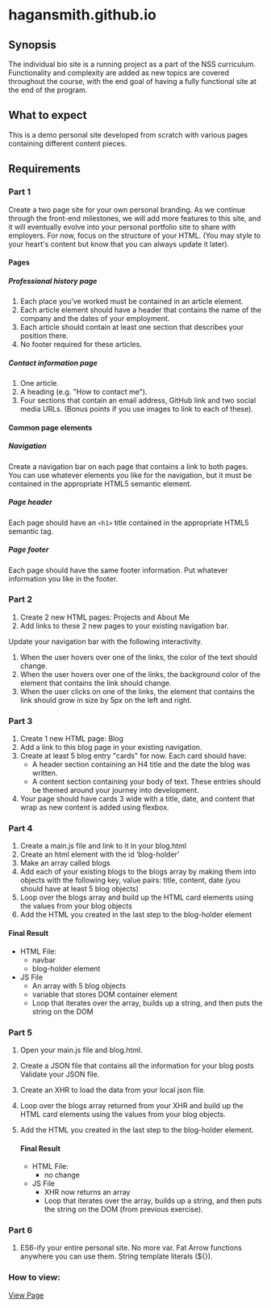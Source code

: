# hagansmith.github.io

## Synopsis
The individual bio site is a running project as a part of the NSS curriculum. Functionality and complexity are added as new topics are covered throughout the course, with the end goal of having a fully functional site at the end of the program.

## What to expect

This is a demo personal site developed from scratch with various pages containing different content pieces.

## Requirements

### Part 1
Create a two page site for your own personal branding. As we continue through the front-end milestones, we will add more features to this site, and it will eventually evolve into your personal portfolio site to share with employers. For now, focus on the structure of your HTML. (You may style to your heart's content but know that you can always update it later).
#### Pages
##### Professional history page
1. Each place you've worked must be contained in an article element.
1. Each article element should have a header that contains the name of the company and the dates of your employment.
1. Each article should contain at least one section that describes your position there.
1. No footer required for these articles.

##### Contact information page
1. One article.
1. A heading (e.g. "How to contact me").
1. Four sections that contain an email address, GitHub link and two social media URLs. (Bonus points if you use images to link to each of these).

#### Common page elements
##### Navigation
Create a navigation bar on each page that contains a link to both pages. You can use whatever elements you like for the navigation, but it must be contained in the appropriate HTML5 semantic element.
##### Page header
Each page should have an `<h1>` title contained in the appropriate HTML5 semantic tag.
##### Page footer
Each page should have the same footer information. Put whatever information you like in the footer.

### Part 2
1. Create 2 new HTML pages: Projects and About Me
1. Add links to these 2 new pages to your existing navigation bar.

Update your navigation bar with the following interactivity.

1. When the user hovers over one of the links, the color of the text should change.
1. When the user hovers over one of the links, the background color of the element that contains the link should change.
1. When the user clicks on one of the links, the element that contains the link should grow in size by 5px on the left and right.

### Part 3
1. Create 1 new HTML page: Blog
1. Add a link to this blog page in your existing navigation.
1. Create at least 5 blog entry "cards" for now. Each card should have:
   * A header section containing an H4 title and the date the blog was written.
   * A content section containing your body of text. These entries should be themed around your journey into development.
1. Your page should have cards 3 wide with a title, date, and content that wrap as new content is added using flexbox.

### Part 4

1. Create a main.js file and link to it in your blog.html
1. Create an html element with the id ‘blog-holder’
1. Make an array called blogs
1. Add each of your existing blogs to the blogs array by making them into objects with the following key, value pairs: title, content, date  (you should have at least 5 blog objects)
1. Loop over the blogs array and build up the HTML card elements using the values from your blog objects
1. Add the HTML you created in the last step to the blog-holder element
#### Final Result
  * HTML File:
	  * navbar
	  * blog-holder element
  * JS File
	  * An array with 5 blog objects
	  * variable that stores DOM container element
	  * Loop that iterates over the array, builds up a string, and then puts the string on the DOM

### Part 5

1. Open your main.js file and blog.html.
1. Create a JSON file that contains all the information for your blog posts Validate your JSON file.
1. Create an XHR to load the data from your local json file.
1. Loop over the blogs array returned from your XHR and build up the HTML card elements using the values from your blog objects.
1. Add the HTML you created in the last step to the blog-holder element.

    #### Final Result
    * HTML File:
    	* no change
    * JS File
    	* XHR now returns an array
    	* Loop that iterates over the array, builds up a string, and then puts the string on the DOM (from previous exercise).

### Part 6
1. ES6-ify your entire personal site. No more var. Fat Arrow functions anywhere you can use them. String template literals (${}).

### How to view:
[View Page](https://hagansmith.github.io)
